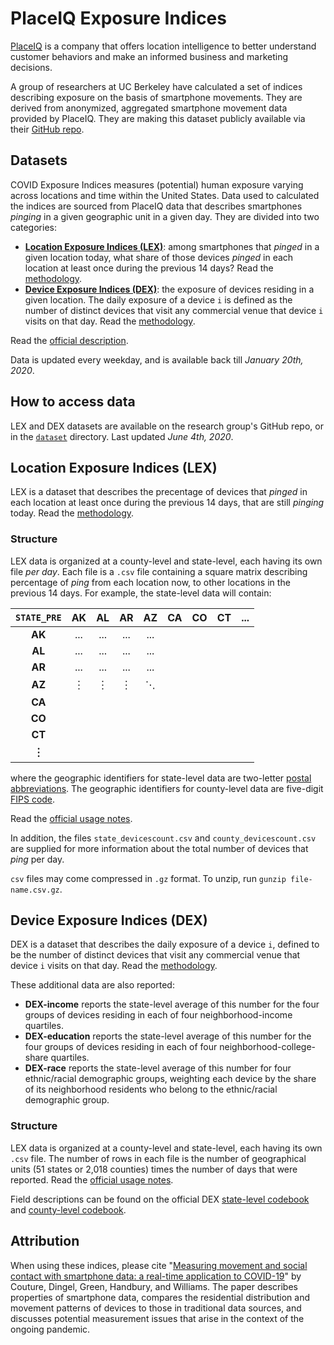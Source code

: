 # PlaceIQ Exposure Indices

[PlaceIQ](https://www.placeiq.com/) is a company that offers location intelligence to better understand customer behaviors and make an informed business and marketing decisions. 

A group of researchers at UC Berkeley have calculated a set of indices describing exposure on the basis of smartphone movements. They are derived from anonymized, aggregated smartphone movement data provided by PlaceIQ. They are making this dataset publicly available via their [GitHub repo](https://github.com/COVIDExposureIndices/COVIDExposureIndices). 

## Datasets

COVID Exposure Indices measures (potential) human exposure varying across locations and time within the United States. Data used to calculated the indices are sourced from PlaceIQ data that describes smartphones _pinging_ in a given geographic unit in a given day. They are divided into two categories:

- [**Location Exposure Indices (LEX)**](#location-exposure-indices-lex): among smartphones that _pinged_ in a given location today, what share of those devices _pinged_ in each location at least once during the previous 14 days? Read the [methodology](https://github.com/COVIDExposureIndices/COVIDExposureIndices/blob/master/documentation/LEX.pdf).
- [**Device Exposure Indices (DEX)**](#device-exposure-indices-dex): the exposure of devices residing in a given location. The daily exposure of a device `i` is defined as the number of distinct devices that visit any commercial venue that device `i` visits on that day. Read the [methodology](https://github.com/COVIDExposureIndices/COVIDExposureIndices/blob/master/documentation/DEX.pdf).

Read the [official description](https://github.com/COVIDExposureIndices/COVIDExposureIndices/blob/master/README.md). 

Data is updated every weekday, and is available back till _January 20th, 2020_.

## How to access data

LEX and DEX datasets are available on the research group's GitHub repo, or in the [`dataset`](dataset/) directory. Last updated _June 4th, 2020_.

## Location Exposure Indices (LEX)

LEX is a dataset that describes the precentage of devices that _pinged_ in each location at least once during the previous 14 days, that are still _pinging_ today. Read the [methodology](https://github.com/COVIDExposureIndices/COVIDExposureIndices/blob/master/documentation/LEX.pdf).

### Structure

LEX data is organized at a county-level and state-level, each having its own file _per day_. Each file is a `.csv` file containing a square matrix describing percentage of _ping_ from each location now, to other locations in the previous 14 days. For example, the state-level data will contain:

| `STATE_PRE` | AK | AL | AR | AZ | CA | CO | CT | ... |
|:-:|:-:|:-:|:-:|:-:|:-:|:-:|:-:|:-:|
| **AK** | ... | ... | ... | ... |  |  |  |  |
| **AL** | ... | ... | ... | ... |  |  |  |  |
| **AR** | ... | ... | ... | ... |  |  |  |  |
| **AZ** | ︙ | ︙ | ︙ | ⋱ |  |  |  |  |
| **CA** |  |  |  |  |  |  |  |  |
| **CO** |  |  |  |  |  |  |  |  |
| **CT** |  |  |  |  |  |  |  |  |
| **︙** |  |  |  |  |  |  |  |  |

where the geographic identifiers for state-level data are two-letter [postal abbreviations](https://en.wikipedia.org/wiki/List_of_U.S._state_abbreviations). The geographic identifiers for county-level data are five-digit [FIPS code](https://transition.fcc.gov/oet/info/maps/census/fips/fips.txt). 

Read the [official usage notes](https://github.com/COVIDExposureIndices/COVIDExposureIndices/blob/master/documentation/LEX_notes.md).

In addition, the files `state_devicescount.csv` and `county_devicescount.csv` are supplied for more information about the total number of devices that _ping_ per day.

`csv` files may come compressed in `.gz` format. To unzip, run `gunzip file-name.csv.gz`.

## Device Exposure Indices (DEX)

DEX is a dataset that describes the daily exposure of a device `i`, defined to be the number of distinct devices that visit any commercial venue that device `i` visits on that day. Read the [methodology](https://github.com/COVIDExposureIndices/COVIDExposureIndices/blob/master/documentation/DEX.pdf).

These additional data are also reported:

- **DEX-income** reports the state-level average of this number for the four groups of devices residing in each of four neighborhood-income quartiles.
- **DEX-education** reports the state-level average of this number for the four groups of devices residing in each of four neighborhood-college-share quartiles.
- **DEX-race** reports the state-level average of this number for four ethnic/racial demographic groups, weighting each device by the share of its neighborhood residents who belong to the ethnic/racial demographic group.

### Structure

LEX data is organized at a county-level and state-level, each having its own `.csv` file. The number of rows in each file is the number of geographical units (51 states or 2,018 counties) times the number of days that were reported. Read the [official usage notes](https://github.com/COVIDExposureIndices/COVIDExposureIndices/blob/0e470e19026b2341ec6af16e4b853ce899964415/documentation/DEX_notes.md).

Field descriptions can be found on the official DEX [state-level codebook](https://github.com/COVIDExposureIndices/COVIDExposureIndices/blob/master/documentation/state_dex_codebook.csv) and [county-level codebook](https://github.com/COVIDExposureIndices/COVIDExposureIndices/blob/master/documentation/county_dex_codebook.csv).


## Attribution

When using these indices, please cite "[Measuring movement and social contact with smartphone data: a real-time application to COVID-19](https://github.com/COVIDExposureIndices/COVIDExposureIndices/blob/master/CDGHW.pdf)" by Couture, Dingel, Green, Handbury, and Williams. The paper describes properties of smartphone data, compares the residential distribution and movement patterns of devices to those in traditional data sources, and discusses potential measurement issues that arise in the context of the ongoing pandemic.

